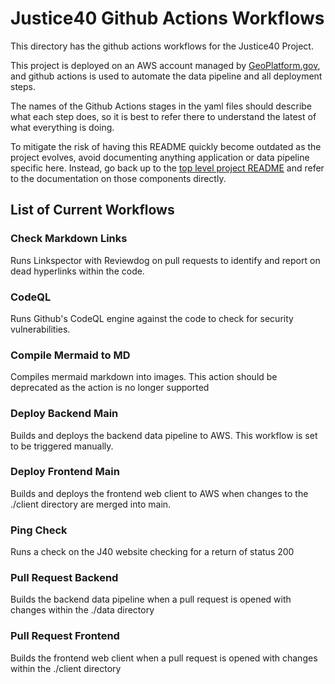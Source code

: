 # Justice40 Github Actions Workflows

This directory has the github actions workflows for the Justice40 Project.

This project is deployed on an AWS account managed by [GeoPlatform.gov](https://www.geoplatform.gov/), and github actions is used to automate the data pipeline and all deployment steps.

The names of the Github Actions stages in the yaml files should describe what each step does, so it is best to refer there to understand the latest of what everything is doing.

To mitigate the risk of having this README quickly become outdated as the project evolves, avoid documenting anything application or data pipeline specific here. Instead, go back up to the [top level project README](/README.md) and refer to the documentation on those components directly.

## List of Current Workflows

### Check Markdown Links
Runs Linkspector with Reviewdog on pull requests to identify and report on dead hyperlinks within the code.

### CodeQL
Runs Github's CodeQL engine against the code to check for security vulnerabilities.

### Compile Mermaid to MD
Compiles mermaid markdown into images. This action should be deprecated as the action is no longer supported

### Deploy Backend Main
Builds and deploys the backend data pipeline to AWS. This workflow is set to be triggered manually.

### Deploy Frontend Main
Builds and deploys the frontend web client to AWS when changes to the ./client directory are merged into main.

### Ping Check
Runs a check on the J40 website checking for a return of status 200

### Pull Request Backend
Builds the backend data pipeline when a pull request is opened with changes within the ./data directory 

### Pull Request Frontend
Builds the frontend web client when a pull request is opened with changes within the ./client directory
